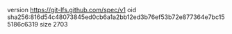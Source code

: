 version https://git-lfs.github.com/spec/v1
oid sha256:816d54c48073845ed0cb6a1a2bb12ed3b76ef53b72e877364e7bc155186c6319
size 2703
